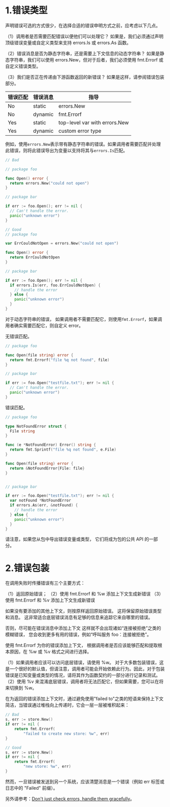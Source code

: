 # 1.错误类型
声明错误可选的方式很少，在选择合适的错误申明方式之前，应考虑以下几点。

（1）调用者是否需要匹配错误以便他们可以处理它？ 如果是，我们必须通过声明顶级错误变量或自定义类型来支持 errors.Is 或 errors.As 函数。

（2）错误消息是否为静态字符串，还是需要上下文信息的动态字符串？ 如果是静态字符串，我们可以使用 errors.New，但对于后者，我们必须使用 fmt.Errorf 或自定义错误类型。

（3）我们是否正在传递由下游函数返回的新错误？ 如果是这样，请参阅错误包装部分。

|错误匹配|错误消息|指导|
|---|---|---|
|No|static|errors.New|
|No|dynamic|fmt.Errorf|
|Yes|static|top-level var with errors.New|
|Yes|dynamic|custom error type|

例如，使用`errors.New`表示带有静态字符串的错误。如果调用者需要匹配并处理此错误，则将此错误导出为变量以支持将其与`errors.Is`匹配。
```go
// Bad

// package foo

func Open() error {
  return errors.New("could not open")
}

// package bar

if err := foo.Open(); err != nil {
  // Can't handle the error.
  panic("unknown error")
}

// Good
// package foo

var ErrCouldNotOpen = errors.New("could not open")

func Open() error {
  return ErrCouldNotOpen
}

// package bar

if err := foo.Open(); err != nil {
  if errors.Is(err, foo.ErrCouldNotOpen) {
    // handle the error
  } else {
    panic("unknown error")
  }
}
```

对于动态字符串的错误， 如果调用者不需要匹配它，则使用`fmt.Errorf`，如果调用者确实需要匹配它，则自定义 error。

无错误匹配。
```go
// package foo

func Open(file string) error {
  return fmt.Errorf("file %q not found", file)
}

// package bar

if err := foo.Open("testfile.txt"); err != nil {
  // Can't handle the error.
  panic("unknown error")
}
```

错误匹配。
```go
// package foo

type NotFoundError struct {
  File string
}

func (e *NotFoundError) Error() string {
  return fmt.Sprintf("file %q not found", e.File)
}

func Open(file string) error {
  return &NotFoundError{File: file}
}


// package bar

if err := foo.Open("testfile.txt"); err != nil {
  var notFound *NotFoundError
  if errors.As(err, &notFound) {
    // handle the error
  } else {
    panic("unknown error")
  }
}
```
请注意，如果您从包中导出错误变量或类型， 它们将成为包的公共 API 的一部分。

# 2.错误包装
在调用失败时传播错误有三个主要方式：

（1）返回原始错误；
（2）使用 fmt.Errorf 和 %w 添加上下文生成新错误
（3）使用 fmt.Errorf 和 %v 添加上下文生成新错误

如果没有要添加的其他上下文，则按原样返回原始错误。 这将保留原始错误类型和消息。 这非常适合底层错误消息有足够的信息来追踪它来自哪里的错误。

否则，尽可能在错误消息中添加上下文 这样就不会出现诸如“连接被拒绝”之类的模糊错误， 您会收到更多有用的错误，例如“呼叫服务 foo：连接被拒绝”。

使用 fmt.Errorf 为你的错误添加上下文， 根据调用者是否应该能够匹配和提取根本原因，在 %w 或 %v 格式之间进行选择。

（1）如果调用者应该可以访问底层错误，请使用 %w。 对于大多数包装错误，这是一个很好的默认值，但请注意，调用者可能会开始依赖此行为。因此，对于包装错误是已知变量或类型的情况，请将其作为函数契约的一部分进行记录和测试。
（2）使用 %v 来混淆底层错误，调用者将无法匹配它，但如果需要，您可以在将来切换到 %w。

在为返回的错误添加上下文时，通过避免使用"failed to"之类的短语来保持上下文简洁，当错误通过堆栈向上传递时，它会一层一层被堆积起来：
```go
// Bad
s, err := store.New()
if err != nil {
    return fmt.Errorf(
        "failed to create new store: %w", err)
}

// Good
s, err := store.New()
if err != nil {
    return fmt.Errorf(
        "new store: %w", err)
}
```
然而，一旦错误被发送到另一个系统，应该清楚消息是一个错误（例如 err 标签或日志中的 "Failed" 前缀）。

另外请参考：[Don't just check errors, handle them gracefully](https://dave.cheney.net/2016/04/27/dont-just-check-errors-handle-them-gracefully)。